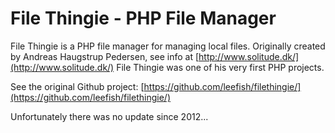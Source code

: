 # File Thingie - PHP File Manager
File Thingie is a PHP file manager for managing local files.
Originally created by Andreas Haugstrup Pedersen, see info at [http://www.solitude.dk/](http://www.solitude.dk/)
File Thingie was one of his very first PHP projects.

See the original Github project: [https://github.com/leefish/filethingie/](https://github.com/leefish/filethingie/)

Unfortunately there was no update since 2012...
